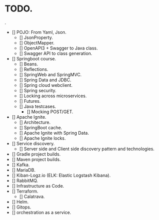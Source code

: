 # TODO.
.
- [] POJO: From Yaml, Json.
	- [] JsonProperty.
	- [] ObjectMapper.
	- [] OpenAPI3 + Swagger to Java class.
	- [] Swagger API to class generation.
- [] Springboot course.
	- [] Beans.
	- [] Reflections.
	- [] SpringWeb and SpringMVC.
	- [] Spring Data and JDBC.
	- [] Spring cloud webclient.
	- [] Spring security.
	- [] Locking across microservices.
	- [] Futures.
	- [] Java testcases.
	  - [] Mocking POST/GET.
- [] Apache Ignite.
	- [] Architecture. 
	- [] SpringBoot cache.
	- [] Apache Ignite with Spring Data.
	- [] Apache Ignite locks.
- [] Service discovery.
  - [] Server side and Client side discovery pattern and technologies.
- [] Gradle project builds.
- [] Maven project builds.
- [] Kafka.
- [] MariaDB.
- [] Kiban-Logz.io (ELK: Elastic Logstash Kibana).
- [] RabbitMQ.
- [] Infrastructure as Code.
- [] Terraform.
	- [] Calatrava.
- [] Helm.
- [] Gitops.
- [] orchestration as a service.